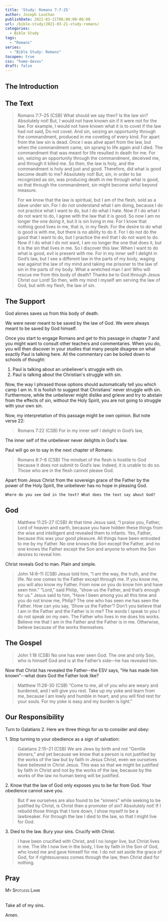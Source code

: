 ```yaml
---
title: 'Study: Romans 7:7-25'
author: Joseph Louthan
publishDate: 2021-03-21T06:00:00-06:00
url: /bible-study/2021-03-21-study-romans/
categories:
  - Bible Study
tags:
  - "Romans"
series:
  - "Bible Study: Romans"
tocopen: true
css: "home-devos"
draft: false
---
```

## The Introduction

## The Text

>Romans 7:7–25 (CSB) What should we say then? Is the law sin? Absolutely not! But, I would not have known sin if it were not for the law. For example, I would not have known what it is to covet if the law had not said, Do not covet.  And sin, seizing an opportunity through the commandment, produced in me coveting of every kind. For apart from the law sin is dead.  Once I was alive apart from the law, but when the commandment came, sin sprang to life again  and I died. The commandment that was meant for life resulted in death for me.  For sin, seizing an opportunity through the commandment, deceived me, and through it killed me.  So then, the law is holy, and the commandment is holy and just and good.  Therefore, did what is good become death to me? Absolutely not! But, sin, in order to be recognized as sin, was producing death in me through what is good, so that through the commandment, sin might become sinful beyond measure.
>
>For we know that the law is spiritual, but I am of the flesh, sold as a slave under sin.  For I do not understand what I am doing, because I do not practice what I want to do, but I do what I hate.  Now if I do what I do not want to do, I agree with the law that it is good.  So now I am no longer the one doing it, but it is sin living in me.  For I know that nothing good lives in me, that is, in my flesh. For the desire to do what is good is with me, but there is no ability to do it.  For I do not do the good that I want to do, but I practice the evil that I do not want to do.  Now if I do what I do not want, I am no longer the one that does it, but it is the sin that lives in me.  So I discover this law: When I want to do what is good, evil is present with me.  For in my inner self I delight in God’s law,  but I see a different law in the parts of my body, waging war against the law of my mind and taking me prisoner to the law of sin in the parts of my body.  What a wretched man I am! Who will rescue me from this body of death?  Thanks be to God through Jesus Christ our Lord! So then, with my mind I myself am serving the law of God, but with my flesh, the law of sin.

<div style="page-break-after: always;"></div>

## The Support

God alones saves us from this body of death.

We were never meant to be saved by the law of God. We were always meant to be saved by God himself.

Once you start to engage Romans and get to this passage in chapter 7 and you might want to consult other teachers and commentaries. When you do, you will then discover in your studies that many people disagree on what exactly Paul is talking here. All the commentary can be boiled down to schools of thought:

1. Paul is talking about an unbeliever's struggle with sin.
2. Paul is talking about the Christian's struggle with sin.

Now, the way I phrased those options should automatically tell you which camp I am in. It is foolish to suggest that Christians' never struggle with sin.  Furthermore, while the unbeliever might dislike and grieve and try to abstain from the effects of sin, without the Holy Spirit, you are not going to struggle with your own sin.

Now, my interpretation of this passage might be own opinion. But note verse 22:

>Romans 7:22 (CSB) For in my inner self I delight in God’s law,

The inner self of the unbeliever never delights in God's law.

Paul will go on to say in the next chapter of Romans:

>Romans 8:7–8 (CSB) The mindset of the flesh is hostile to God because it does not submit to God’s law. Indeed, it is unable to do so.  Those who are in the flesh cannot please God.

Apart from Jesus Christ from the sovereign grace of the Father by the power of the Holy Spirit, the unbeliever has no hope in pleasing God.

<div style="page-break-after: always;"></div>

`Where do you see God in the text? What does the text say about God?`

## God

>Matthew 11:25-27 (CSB) At that time Jesus said, “I praise you, Father, Lord of heaven and earth, because you have hidden these things from the wise and intelligent and revealed them to infants.  Yes, Father, because this was your good pleasure.  All things have been entrusted to me by my Father. No one knows the Son except the Father, and no one knows the Father except the Son and anyone to whom the Son desires to reveal him.

Christ reveals God to man. Plain and simple.

>John 14:6–11 (CSB) Jesus told him, “I am the way, the truth, and the life. No one comes to the Father except through me.  If you know me, you will also know my Father. From now on you do know him and have seen him.”  “Lord,” said Philip, “show us the Father, and that’s enough for us.”  Jesus said to him, “Have I been among you all this time and you do not know me, Philip? The one who has seen me has seen the Father. How can you say, ‘Show us the Father’?  Don’t you believe that I am in the Father and the Father is in me? The words I speak to you I do not speak on my own. The Father who lives in me does his works.  Believe me that I am in the Father and the Father is in me. Otherwise, believe because of the works themselves.

<div style="page-break-after: always;"></div>

## The Gospel

>John 1:18 (CSB) No one has ever seen God. The one and only Son, who is himself God and is at the Father’s side—he has revealed him.

Now that Christ has revealed the Father--the ESV says, "He has made him known"--what does God the Father look like?

>Matthew 11:28-30 (CSB) “Come to me, all of you who are weary and burdened, and I will give you rest.  Take up my yoke and learn from me, because I am lowly and humble in heart, and you will find rest for your souls.  For my yoke is easy and my burden is light.”

<div style="page-break-after: always;"></div>

## Our Responsibility

Turn to Galatians 2. Here are three things for us to consider and obey:

1\. Stop turning to your obedience as a sign of salvation:

>Galatians 2:15–21 (CSB) We are Jews by birth and not “Gentile sinners,”  and yet because we know that a person is not justified by the works of the law but by faith in Jesus Christ, even we ourselves have believed in Christ Jesus. This was so that we might be justified by faith in Christ and not by the works of the law, because by the works of the law no human being will be justified.  

2\. Know that the law of God only exposes you to be far from God. Your obedience cannot save you.

>But if we ourselves are also found to be “sinners” while seeking to be justified by Christ, is Christ then a promoter of sin? Absolutely not!  If I rebuild those things that I tore down, I show myself to be a lawbreaker.  For through the law I died to the law, so that I might live for God.

3\. Died to the law. Bury your sins. Crucify with Christ.

>I have been crucified with Christ, and I no longer live, but Christ lives in me. The life I now live in the body, I live by faith in the Son of God, who loved me and gave himself for me.  I do not set aside the grace of God, for if righteousness comes through the law, then Christ died for nothing.

## Pray

<div style="font-variant: small-caps;">
My Spotless Lamb
</div>
&nbsp;

Take all of my sins.

Amen.
